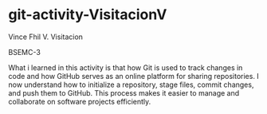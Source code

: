# git-activity-VisitacionV
Vince Fhil V. Visitacion

BSEMC-3

What i learned in this activity is that how Git is used to track changes in code and how GitHub serves as an online platform for sharing repositories. I now understand how to initialize a repository, stage files, commit changes, and push them to GitHub. This process makes it easier to manage and collaborate on software projects efficiently.

